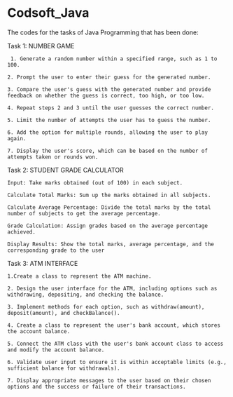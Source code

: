 # Codsoft_Java

The codes for the tasks of Java Programming that has been done:

 Task 1: NUMBER GAME

     1. Generate a random number within a specified range, such as 1 to 100.

    2. Prompt the user to enter their guess for the generated number.

    3. Compare the user's guess with the generated number and provide feedback on whether the guess is correct, too high, or too low.

    4. Repeat steps 2 and 3 until the user guesses the correct number.

    5. Limit the number of attempts the user has to guess the number.

    6. Add the option for multiple rounds, allowing the user to play again.

    7. Display the user's score, which can be based on the number of attempts taken or rounds won.

Task 2: STUDENT GRADE CALCULATOR

    Input: Take marks obtained (out of 100) in each subject.

    Calculate Total Marks: Sum up the marks obtained in all subjects.

    Calculate Average Percentage: Divide the total marks by the total number of subjects to get the average percentage.

    Grade Calculation: Assign grades based on the average percentage achieved.

    Display Results: Show the total marks, average percentage, and the corresponding grade to the user

Task 3: ATM INTERFACE

    1.Create a class to represent the ATM machine.

    2. Design the user interface for the ATM, including options such as withdrawing, depositing, and checking the balance.

    3. Implement methods for each option, such as withdraw(amount), deposit(amount), and checkBalance().

    4. Create a class to represent the user's bank account, which stores the account balance.

    5. Connect the ATM class with the user's bank account class to access and modify the account balance.

    6. Validate user input to ensure it is within acceptable limits (e.g., sufficient balance for withdrawals).

    7. Display appropriate messages to the user based on their chosen options and the success or failure of their transactions.
